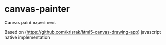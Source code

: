canvas-painter
==============

Canvas paint experiment

Based on (https://github.com/krisrak/html5-canvas-drawing-app) javascript native implementation
